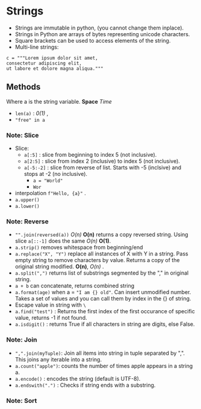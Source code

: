 # Strings

- Strings are immutable in python, (you cannot change them inplace).
- Strings in Python are arrays of bytes representing unicode characters.
- Square brackets can be used to access elements of the string.
- Multi-line strings:

```
c = """Lorem ipsum dolor sit amet,
consectetur adipiscing elit,
ut labore et dolore magna aliqua."""
```

## Methods

Where a is the string variable.
**Space**
_Time_

- `len(a)` : _0(1)_ ,
- `"free" in a`

### Note: Slice

- Slice:
  - `a[:5]` : slice from beginning to index 5 (not inclusive).
  - `a[2:5]` : slice from index 2 (inclusive) to index 5 (not inclusive).
  - `a[-5:-2]` : slice from reverse of list. Starts with -5 (inclsive) and stops at -2 (no inclusive).
    - `a = "World"`
    - `Wor`
- interpolation `f"Hello, {a}"` .
- `a.upper()`
- `a.lower()`

### Note: Reverse

- `"".join(reversed(a))` _O(n)_ **O(n)** returns a copy reversed string. Using slice `a[::-1]` does the same _O(n)_ **O(1)**.
- `a.strip()` removes whitespace from beginning/end
- `a.replace("X", "Y")` replace all instances of X with Y in a string. Pass empty string to remove characters by value. Returns a copy of the original string modified. **O(n)**, _O(n)_ .
- `a.split(",")` returns list of substrings segmented by the "," in original string.
- `a + b` can concatenate, returns combined string
- `a.format(age)` when a = `"I am {} old"`. Can insert unmodified number. Takes a set of values and you can call them by index in the {} of string.
- Escape value in string with `\`
- `a.find("test")` : Returns the first index of the first occurance of specific value, returns -1 if not found.
- `a.isdigit()` : returns True if all characters in string are digits, else False.

### Note: Join

- `",".join(myTuple)`: Join all items into string in tuple separated by ",". This joins any iterable into a string.
- `a.count("apple")`: counts the number of times apple appears in a string a.
- `a.encode()` : encodes the string (default is UTF-8).
- `a.endswith(".")` : Checks if string ends with a substring.

### Note: Sort
